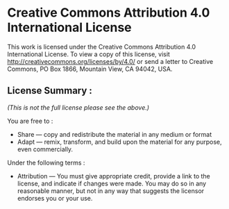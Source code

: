 # Creative Commons Attribution 4.0 International License

This work is licensed under the Creative Commons Attribution 4.0 International License. To view a copy of this license, visit http://creativecommons.org/licenses/by/4.0/ or send a letter to Creative Commons, PO Box 1866, Mountain View, CA 94042, USA.

## License Summary :
_(This is not the full license please see the above.)_

You are free to :

- Share — copy and redistribute the material in any medium or format 
- Adapt — remix, transform, and build upon the material for any purpose, even commercially. 

Under the following terms :

- Attribution — You must give appropriate credit, provide a link to the license, and indicate if changes were made. You may do so in any reasonable manner, but not in any way that suggests the licensor endorses you or your use. 